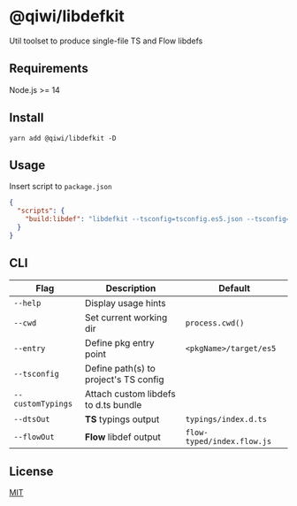 # @qiwi/libdefkit
Util toolset to produce single-file TS and Flow libdefs

## Requirements
Node.js >= 14

## Install
```shell script
yarn add @qiwi/libdefkit -D
```

## Usage
Insert script to `package.json`
```json
{
  "scripts": {
    "build:libdef": "libdefkit --tsconfig=tsconfig.es5.json --tsconfig=tsconfig.es6.json"
  }
}
```
## CLI
|Flag | Description | Default
|---|---|---
|`--help` | Display usage hints
|`--cwd` | Set current working dir | `process.cwd()` 
|`--entry` | Define pkg entry point | `<pkgName>/target/es5` 
|`--tsconfig` | Define path(s) to project's TS config
|`--customTypings` | Attach custom libdefs to d.ts bundle
|`--dtsOut` | **TS** typings output | `typings/index.d.ts` 
|`--flowOut` | **Flow** libdef output | `flow-typed/index.flow.js` 

## License
[MIT](./LICENSE)

